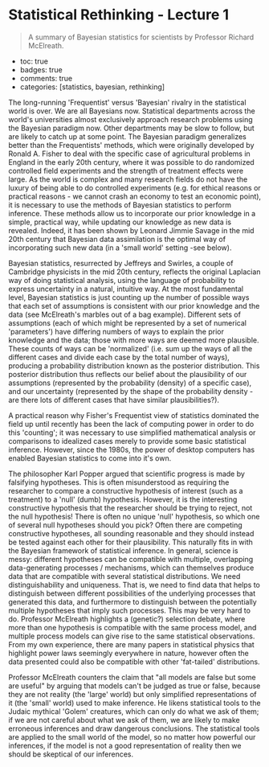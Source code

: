 # Statistical Rethinking - Lecture 1
> A summary of Bayesian statistics for scientists by Professor Richard McElreath.

- toc: true 
- badges: true
- comments: true
- categories: [statistics, bayesian, rethinking]
<!-- - image: images/chart-preview.png -->

The long-running 'Frequentist' versus 'Bayesian' rivalry in the statistical world is over.  We are all Bayesians now.  Statistical departments across the world's universities almost exclusively approach research problems using the Bayesian paradigm now.  Other departments may be slow to follow, but are likely to catch up at some point.  The Bayesian paradigm generalizes better than the Frequentists' methods, which were originally developed by Ronald A. Fisher to deal with the specific case of agricultural problems in England in the early 20th century, where it was possible to do randomized controlled field experiments and the strength of treatment effects were large.  As the world is complex and many research fields do not have the luxury of being able to do controlled experiments (e.g. for ethical reasons or practical reasons - we cannot crash an economy to test an economic point), it is necessary to use the methods of Bayesian statistics to perform inference.  These methods allow us to incorporate our prior knowledge in a simple, practical way, while updating our knowledge as new data is revealed.  Indeed, it has been shown by Leonard Jimmie Savage in the mid 20th century that Bayesian data assimilation is the optimal way of incorporating such new data (in a 'small world' setting -see below).

Bayesian statistics, resurrected by Jeffreys and Swirles, a couple of Cambridge physicists in the mid 20th century, reflects the original Laplacian way of doing statistical analysis, using the language of probability to express uncertainty in a natural, intuitive way.  At the most fundamental level, Bayesian statistics is just counting up the number of possible ways that each set of assumptions is consistent with our prior knowledge and the data (see McElreath's marbles out of a bag example).  Different sets of assumptions (each of which might be represented by a set of numerical 'parameters') have differing numbers of ways to explain the prior knowledge and the data; those with more ways are deemed more plausible.  These counts of ways can be 'normalized' (i.e. sum up the ways of all the different cases and divide each case by the total number of ways), producing a probability distribution known as the posterior distribution.  This posterior distribution thus reflects our belief about the plausibility of our assumptions (represented by the probability (density) of a specific case), and our uncertainty (represented by the shape of the probability density - are there lots of different cases that have similar plausibilities?).

A practical reason why Fisher's Frequentist view of statistics dominated the field up until recently has been the lack of computing power in order to do this 'counting'; it was necessary to use simplified mathematical analysis or comparisons to idealized cases merely to provide some basic statistical inference.  However, since the 1980s, the power of desktop computers has enabled Bayesian statistics to come into it's own.

The philosopher Karl Popper argued that scientific progress is made by falsifying hypotheses.  This is often misunderstood as requiring the researcher to compare a constructive hypothesis of interest (such as a treatment) to a 'null' (dumb) hypothesis.  However, it is the interesting constructive hypothesis that the researcher should be trying to reject, not the null hypothesis!  There is often no unique 'null' hypothesis, so which one of several null hypotheses should you pick?  Often there are competing constructive hypotheses, all sounding reasonable and they should instead be tested against each other for their plausibility.  This naturally fits in with the Bayesian framework of statistical inference.  In general, science is messy: different hypotheses can be compatible with multiple, overlapping data-generating processes / mechanisms, which can themselves produce data that are compatible with several statistical distributions.  We need distinguishability and uniqueness.  That is, we need to find data that helps to distinguish between different possibilities of the underlying processes that generated this data, and furthermore to distinguish between the potentially multiple hypotheses that imply such processes.  This may be very hard to do.  Professor McElreath highlights a (genetic?) selection debate, where more than one hypothesis is compatible with the same process model, and multiple process models can give rise to the same statistical observations.  From my own experience, there are many papers in statistical physics that highlight power laws seemingly everywhere in nature, however often the data presented could also be compatible with other 'fat-tailed' distributions.

Professor McElreath counters the claim that "all models are false but some are useful" by arguing that models can't be judged as true or false, because they are not reality (the 'large' world) but only simplified representations of it (the 'small' world) used to make inference.  He likens statistical tools to the Judaic mythical 'Golem' creatures, which can only do what we ask of them; if we are not careful about what we ask of them, we are likely to make erroneous inferences and draw dangerous conclusions.  The statistical tools are applied to the small world of the model, so no matter how powerful our inferences, if the model is not a good representation of reality then we should be skeptical of our inferences.
